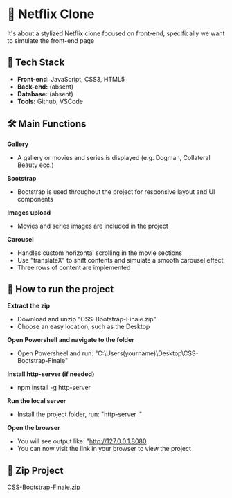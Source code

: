 # 🌱 Netflix Clone
It's about a stylized Netflix clone focused on front-end, specifically we want to simulate the front-end page

## 🚀 Tech Stack
- **Front-end:** JavaScript, CSS3, HTML5
- **Back-end:** (absent)
- **Database:** (absent)
- **Tools:** Github, VSCode

## 🛠️ Main Functions
**Gallery**
- A gallery or movies and series is displayed (e.g. Dogman, Collateral Beauty ecc.)

**Bootstrap**
- Bootstrap is used throughout the project for responsive layout and UI components

**Images upload**
- Movies and series images are included in the project

**Carousel**
- Handles custom horizontal scrolling in the movie sections
- Use "translateX" to shift contents and simulate a smooth carousel effect
- Three rows of content are implemented 

## 🧪 How to run the project 

**Extract the zip**
- Download and unzip "CSS-Bootstrap-Finale.zip"
- Choose an easy location, such as the Desktop

**Open Powershell and navigate to the folder**
- Open Powersheel and run: "C:\Users\(yourname)\Desktop\CSS-Bootstrap-Finale"

**Install http-server (if needed)**
- npm install -g http-server

**Run the local server**
- Install the project folder, run: "http-server ."

**Open the browser**
- You will see output like: "http://127.0.0.1.8080
- You can now visit the link in your browser to view the project

## 🧷 Zip Project

[CSS-Bootstrap-Finale.zip](https://github.com/user-attachments/files/21551647/CSS-Bootstrap-Finale.zip)
